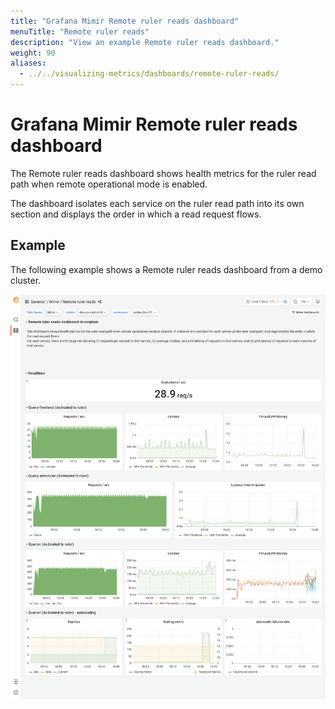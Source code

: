 ```yaml
---
title: "Grafana Mimir Remote ruler reads dashboard"
menuTitle: "Remote ruler reads"
description: "View an example Remote ruler reads dashboard."
weight: 90
aliases:
  - ../../visualizing-metrics/dashboards/remote-ruler-reads/
---
```


# Grafana Mimir Remote ruler reads dashboard

The Remote ruler reads dashboard shows health metrics for the ruler read path when remote operational mode is enabled.

The dashboard isolates each service on the ruler read path into its own section and displays the order in which a read request flows.

## Example

The following example shows a Remote ruler reads dashboard from a demo cluster.

![Grafana Mimir Remote ruler reads dashboard](mimir-remote-ruler-reads.png)

